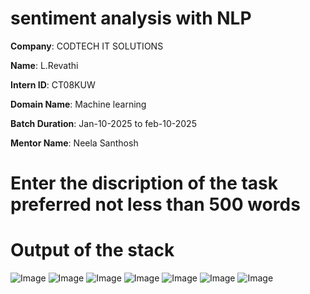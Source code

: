 # sentiment analysis with NLP 

**Company**: CODTECH IT SOLUTIONS 

**Name**: L.Revathi

**Intern ID**: CT08KUW

**Domain Name**: Machine learning 

**Batch Duration**: Jan-10-2025 to feb-10-2025

**Mentor Name**: Neela Santhosh 

# Enter the discription of the task preferred not less than 500 words #

# Output of the stack
![Image](https://github.com/user-attachments/assets/5959a17e-3a25-45d1-a0f7-3a9eaec8a65d)
![Image](https://github.com/user-attachments/assets/c62f5707-b549-4436-8ec6-1fd91bfd51fe)
![Image](https://github.com/user-attachments/assets/f9b1422f-b62c-44ed-aeda-b9a641d0bc6d)
![Image](https://github.com/user-attachments/assets/cc004d8b-2599-4d71-b7f7-1508e185f980)
![Image](https://github.com/user-attachments/assets/c7c56347-e7ee-4b6d-800f-716bd0665986)
![Image](https://github.com/user-attachments/assets/d2d75182-ab58-48f6-b94c-cd345ba5f73a)
![Image](https://github.com/user-attachments/assets/9f32eaf2-ab4a-49a5-92d7-77cbf1b1ca68)
